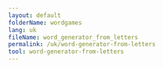 ```yaml
---
layout: default
folderName: wordgames
lang: uk
fileName: word_generator_from_letters
permalink: /uk/word-generator-from-letters
tool: word-generator-from-letters
---
```

